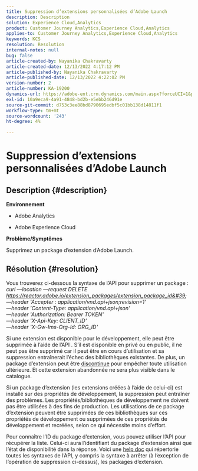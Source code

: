 ```yaml
---
title: Suppression d’extensions personnalisées d’Adobe Launch
description: Description
solution: Experience Cloud,Analytics
product: Customer Journey Analytics,Experience Cloud,Analytics
applies-to: Customer Journey Analytics,Experience Cloud,Analytics
keywords: KCS
resolution: Resolution
internal-notes: null
bug: false
article-created-by: Nayanika Chakravarty
article-created-date: 12/13/2022 4:17:12 PM
article-published-by: Nayanika Chakravarty
article-published-date: 12/13/2022 4:22:02 PM
version-number: 2
article-number: KA-19200
dynamics-url: https://adobe-ent.crm.dynamics.com/main.aspx?forceUCI=1&pagetype=entityrecord&etn=knowledgearticle&id=19cfd893-017b-ed11-81ac-6045bd006a22
exl-id: 10a9eca9-4a91-4848-bd2b-e5ebb246d91e
source-git-commit: d753c3ee88bd8790695edbf5c01bb138d14811f1
workflow-type: tm+mt
source-wordcount: '243'
ht-degree: 4%

---
```


# Suppression d’extensions personnalisées d’Adobe Launch

## Description {#description}


<b>Environnement</b>

- Adobe Analytics

- Adobe Experience Cloud

<b>Problème/Symptômes</b>

Supprimez un package d’extension d’Adobe Launch.


## Résolution {#resolution}


Vous trouverez ci-dessous la syntaxe de l’API pour supprimer un package :
 
*curl —location —request DELETE https://reactor.adobe.io/extension_packages/extension_package_id&#39; \
—header &#39;Accepter : application/vnd.api+json;revision=1&#39; \
—header &#39;Content-Type: application/vnd.api+json&#39; \
—header &#39;Authorization: Bearer TOKEN&#39; \
—header &#39;X-Api-Key: CLIENT_ID&#39; \
—header &#39;X-Gw-Ims-Org-Id: ORG_ID&#39;*

Si une extension est disponible pour le développement, elle peut être supprimée à l’aide de l’API . S’il est disponible en privé ou en public, il ne peut pas être supprimé car il peut être en cours d’utilisation et sa suppression entraînerait l’échec des bibliothèques existantes. De plus, un package d’extension peut être [discontinue](https://experienceleague.adobe.com/docs/experience-platform/tags/api/endpoints/extension-packages.html?lang=en#discontinue) pour empêcher toute utilisation ultérieure. Et cette extension abandonnée ne sera plus visible dans le catalogue.

Si un package d’extension (les extensions créées à l’aide de celui-ci) est installé sur des propriétés de développement, la suppression peut entraîner des problèmes. Les propriétés/bibliothèques de développement ne doivent pas être utilisées à des fins de production. Les utilisations de ce package d’extension peuvent être supprimées de ces bibliothèques sur ces propriétés de développement ou supprimées de ces propriétés de développement et recréées, selon ce qui nécessite moins d’effort.

Pour connaître l’ID du package d’extension, vous pouvez utiliser l’API pour récupérer la liste. Celui-ci aura l’identifiant du package d’extension ainsi que l’état de disponibilité dans la réponse. Voici une [help doc](https://experienceleague.adobe.com/docs/experience-platform/tags/api/endpoints/extension-packages.html?lang=en#list) qui répertorie toutes les syntaxes de l’API, y compris la syntaxe à arrêter (à l’exception de l’opération de suppression ci-dessus), les packages d’extension.

